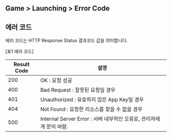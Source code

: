 ## Game > Launching > Error Code
## 에러 코드

에러 코드는 HTTP Response Status 결과코드 값을 의미합니다.

[표1 에러 코드]

| Result Code | 설명                                                |
| ----------- | ------------------------------------------------- |
| 200         | OK : 요청 성공                                        |
| 400         | Bad Request : 잘못된 요청일 경우                          |
| 401         | Unauthorized : 유효하지 않은 App Key일 경우                |
| 404         | Not Found : 요청한 리소스를 찾을 수 없을 경우                   |
| 500         | Internal Server Error : 서버 내부적인 오류로, 관리자에게 문의 바람. |
